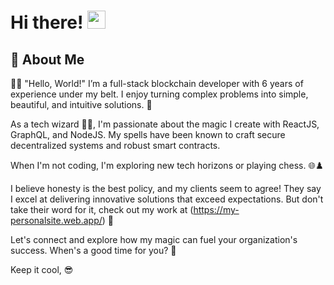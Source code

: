 # Hi there! <img src="https://media.giphy.com/media/hvRJCLFzcasrR4ia7z/giphy.gif" width="29px" height="29px">

## 🚀 About Me

👨‍💻 "Hello, World!" I’m a full-stack blockchain developer with 6 years of experience under my belt. I enjoy turning complex problems into simple, beautiful, and intuitive solutions. 🚀

As a tech wizard 🧙‍♂️, I'm passionate about the magic I create with ReactJS, GraphQL, and NodeJS. My spells have been known to craft secure decentralized systems and robust smart contracts. 

When I'm not coding, I'm exploring new tech horizons or playing chess. 🌐♟️

I believe honesty is the best policy, and my clients seem to agree! They say I excel at delivering innovative solutions that exceed expectations. But don't take their word for it, check out my work at (https://my-personalsite.web.app/) 🎯

Let's connect and explore how my magic can fuel your organization's success. When's a good time for you? 📅

Keep it cool, 😎
<br>

